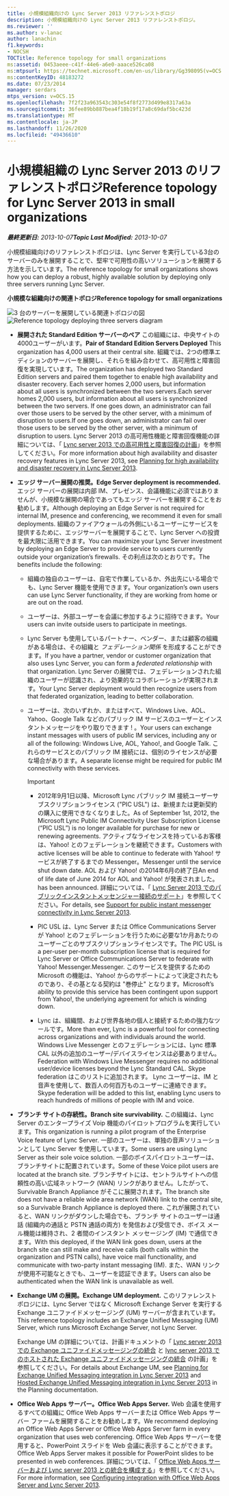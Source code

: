 ```yaml
---
title: 小規模組織向けの Lync Server 2013 リファレンストポロジ
description: 小規模組織向けの Lync Server 2013 リファレンストポロジ。
ms.reviewer: ''
ms.author: v-lanac
author: lanachin
f1.keywords:
- NOCSH
TOCTitle: Reference topology for small organizations
ms:assetid: 0453aeee-c41f-44e6-a6e0-aaace526ca08
ms:mtpsurl: https://technet.microsoft.com/en-us/library/Gg398095(v=OCS.15)
ms:contentKeyID: 48183272
ms.date: 07/23/2014
manager: serdars
mtps_version: v=OCS.15
ms.openlocfilehash: 7f2f23a963543c303e54f8f2773d499e8317a63a
ms.sourcegitcommit: 36fee89bb887bea4f18b19f17a8c69daf5bc423d
ms.translationtype: MT
ms.contentlocale: ja-JP
ms.lasthandoff: 11/26/2020
ms.locfileid: "49436610"
---
```

# <a name="reference-topology-for-lync-server-2013-in-small-organizations"></a><span data-ttu-id="c014e-103">小規模組織の Lync Server 2013 のリファレンストポロジ</span><span class="sxs-lookup"><span data-stu-id="c014e-103">Reference topology for Lync Server 2013 in small organizations</span></span>

<div data-xmlns="http://www.w3.org/1999/xhtml">

<div class="topic" data-xmlns="http://www.w3.org/1999/xhtml" data-msxsl="urn:schemas-microsoft-com:xslt" data-cs="https://msdn.microsoft.com/">

<div data-asp="https://msdn2.microsoft.com/asp">



</div>

<div id="mainSection">

<div id="mainBody"><span data-ttu-id="c014e-104">

<span> </span></span><span class="sxs-lookup"><span data-stu-id="c014e-104">

<span> </span></span></span>

<span data-ttu-id="c014e-105">_**最終更新日:** 2013-10-07_</span><span class="sxs-lookup"><span data-stu-id="c014e-105">_**Topic Last Modified:** 2013-10-07_</span></span>

<span data-ttu-id="c014e-106">小規模組織向けのリファレンストポロジは、Lync Server を実行している3台のサーバーのみを展開することで、堅牢で可用性の高いソリューションを展開する方法を示しています。</span><span class="sxs-lookup"><span data-stu-id="c014e-106">The reference topology for small organizations shows how you can deploy a robust, highly available solution by deploying only three servers running Lync Server.</span></span>

<span data-ttu-id="c014e-107">**小規模な組織向けの関連トポロジ**</span><span class="sxs-lookup"><span data-stu-id="c014e-107">**Reference topology for small organizations**</span></span>

<span data-ttu-id="c014e-108">![3 台のサーバーを展開している関連トポロジの図](images/Gg398095.25196d0d-dd07-451b-83ba-94c0ddf59030(OCS.15).jpg "3 台のサーバーを展開している関連トポロジの図")</span><span class="sxs-lookup"><span data-stu-id="c014e-108">![Reference topology deploying three servers diagram](images/Gg398095.25196d0d-dd07-451b-83ba-94c0ddf59030(OCS.15).jpg "Reference topology deploying three servers diagram")</span></span>

  - <span data-ttu-id="c014e-109">**展開された Standard Edition サーバーのペア**    この組織には、中央サイトの4000ユーザーがいます。</span><span class="sxs-lookup"><span data-stu-id="c014e-109">**Pair of Standard Edition Servers Deployed**    This organization has 4,000 users at their central site.</span></span> <span data-ttu-id="c014e-110">組織では、2つの標準エディションのサーバーを展開し、それらを組み合わせて、高可用性と障害回復を実現しています。</span><span class="sxs-lookup"><span data-stu-id="c014e-110">The organization has deployed two Standard Edition servers and paired them together to enable high availability and disaster recovery.</span></span> <span data-ttu-id="c014e-111">Each server homes 2,000 users, but information about all users is synchronized between the two servers.</span><span class="sxs-lookup"><span data-stu-id="c014e-111">Each server homes 2,000 users, but information about all users is synchronized between the two servers.</span></span> <span data-ttu-id="c014e-112">If one goes down, an administrator can fail over those users to be served by the other server, with a minimum of disruption to users.</span><span class="sxs-lookup"><span data-stu-id="c014e-112">If one goes down, an administrator can fail over those users to be served by the other server, with a minimum of disruption to users.</span></span> <span data-ttu-id="c014e-113">Lync Server 2013 の高可用性機能と障害回復機能の詳細については、「 [Lync server 2013 での高可用性と障害回復の計画](lync-server-2013-planning-for-high-availability-and-disaster-recovery.md)」を参照してください。</span><span class="sxs-lookup"><span data-stu-id="c014e-113">For more information about high availability and disaster recovery features in Lync Server 2013, see [Planning for high availability and disaster recovery in Lync Server 2013](lync-server-2013-planning-for-high-availability-and-disaster-recovery.md).</span></span>

  - <span data-ttu-id="c014e-114">**エッジ サーバー展開の推奨。**</span><span class="sxs-lookup"><span data-stu-id="c014e-114">**Edge Server deployment is recommended.**</span></span>   <span data-ttu-id="c014e-115">エッジ サーバーの展開は内部 IM、プレゼンス、会議機能に必須ではありませんが、小規模な展開の場合であってもエッジ サーバーを展開することをお勧めします。</span><span class="sxs-lookup"><span data-stu-id="c014e-115">Although deploying an Edge Server is not required for internal IM, presence and conferencing, we recommend it even for small deployments.</span></span> <span data-ttu-id="c014e-116">組織のファイアウォールの外側にいるユーザーにサービスを提供するために、エッジサーバーを展開することで、Lync Server への投資を最大限に活用できます。</span><span class="sxs-lookup"><span data-stu-id="c014e-116">You can maximize your Lync Server investment by deploying an Edge Server to provide service to users currently outside your organization’s firewalls.</span></span> <span data-ttu-id="c014e-117">その利点は次のとおりです。</span><span class="sxs-lookup"><span data-stu-id="c014e-117">The benefits include the following:</span></span>
    
      - <span data-ttu-id="c014e-118">組織の独自のユーザーは、自宅で作業しているか、外出先にいる場合でも、Lync Server 機能を使用できます。</span><span class="sxs-lookup"><span data-stu-id="c014e-118">Your organization’s own users can use Lync Server functionality, if they are working from home or are out on the road.</span></span>
    
      - <span data-ttu-id="c014e-119">ユーザーは、外部ユーザーを会議に参加するように招待できます。</span><span class="sxs-lookup"><span data-stu-id="c014e-119">Your users can invite outside users to participate in meetings.</span></span>
    
      - <span data-ttu-id="c014e-120">Lync Server も使用しているパートナー、ベンダー、または顧客の組織がある場合は、その組織と *フェデレーション関係* を形成することができます。</span><span class="sxs-lookup"><span data-stu-id="c014e-120">If you have a partner, vendor or customer organization that also uses Lync Server, you can form a *federated relationship* with that organization.</span></span> <span data-ttu-id="c014e-121">Lync Server の展開では、フェデレーションされた組織のユーザーが認識され、より効果的なコラボレーションが実現されます。</span><span class="sxs-lookup"><span data-stu-id="c014e-121">Your Lync Server deployment would then recognize users from that federated organization, leading to better collaboration.</span></span>
    
      - <span data-ttu-id="c014e-122">ユーザーは、次のいずれか、またはすべて、Windows Live、AOL、Yahoo、Google Talk などのパブリック IM サービスのユーザーとインスタントメッセージをやり取りできます \! 。</span><span class="sxs-lookup"><span data-stu-id="c014e-122">Your users can exchange instant messages with users of public IM services, including any or all of the following: Windows Live, AOL, Yahoo\!, and Google Talk.</span></span> <span data-ttu-id="c014e-123">これらのサービスとのパブリック IM 接続には、個別のライセンスが必要な場合があります。</span><span class="sxs-lookup"><span data-stu-id="c014e-123">A separate license might be required for public IM connectivity with these services.</span></span>
        
        <div>
        

        > [!IMPORTANT]  
        > <UL>
        > <LI>
        > <P><span data-ttu-id="c014e-124">2012年9月1日以降、Microsoft Lync パブリック IM 接続ユーザーサブスクリプションライセンス ("PIC USL") は、新規または更新契約の購入に使用できなくなりました。</span><span class="sxs-lookup"><span data-stu-id="c014e-124">As of September 1st, 2012, the Microsoft Lync Public IM Connectivity User Subscription License (“PIC USL”) is no longer available for purchase for new or renewing agreements.</span></span> <span data-ttu-id="c014e-125">アクティブなライセンスを持っているお客様は、Yahoo! とのフェデレーションを継続できます。</span><span class="sxs-lookup"><span data-stu-id="c014e-125">Customers with active licenses will be able to continue to federate with Yahoo!</span></span> <span data-ttu-id="c014e-126">サービスが終了するまでの Messenger。</span><span class="sxs-lookup"><span data-stu-id="c014e-126">Messenger until the service shut down date.</span></span> <span data-ttu-id="c014e-127">AOL および Yahoo! の2014年6月の終了日</span><span class="sxs-lookup"><span data-stu-id="c014e-127">An end of life date of June 2014 for AOL and Yahoo!</span></span> <span data-ttu-id="c014e-128">が発表されました。</span><span class="sxs-lookup"><span data-stu-id="c014e-128">has been announced.</span></span> <span data-ttu-id="c014e-129">詳細については、「 <A href="lync-server-2013-support-for-public-instant-messenger-connectivity.md">Lync Server 2013 でのパブリックインスタントメッセンジャー接続のサポート</A>」を参照してください。</span><span class="sxs-lookup"><span data-stu-id="c014e-129">For details, see <A href="lync-server-2013-support-for-public-instant-messenger-connectivity.md">Support for public instant messenger connectivity in Lync Server 2013</A>.</span></span></P>
        > <LI>
        > <P><span data-ttu-id="c014e-130">PIC USL は、Lync Server または Office Communications Server が Yahoo! とのフェデレーションを行うために必要な1か月あたりのユーザーごとのサブスクリプションライセンスです。</span><span class="sxs-lookup"><span data-stu-id="c014e-130">The PIC USL is a per-user per-month subscription license that is required for Lync Server or Office Communications Server to federate with Yahoo!</span></span> <span data-ttu-id="c014e-131">Messenger.</span><span class="sxs-lookup"><span data-stu-id="c014e-131">Messenger.</span></span> <span data-ttu-id="c014e-132">このサービスを提供するための Microsoft の機能は、Yahoo! からのサポートによって決定されたものであり、その基となる契約は "巻停止" となります。</span><span class="sxs-lookup"><span data-stu-id="c014e-132">Microsoft’s ability to provide this service has been contingent upon support from Yahoo!, the underlying agreement for which is winding down.</span></span></P>
        > <LI>
        > <P><span data-ttu-id="c014e-133">Lync は、組織間、および世界各地の個人と接続するための強力なツールです。</span><span class="sxs-lookup"><span data-stu-id="c014e-133">More than ever, Lync is a powerful tool for connecting across organizations and with individuals around the world.</span></span> <span data-ttu-id="c014e-134">Windows Live Messenger とのフェデレーションには、Lync 標準 CAL 以外の追加のユーザー/デバイスライセンスは必要ありません。</span><span class="sxs-lookup"><span data-stu-id="c014e-134">Federation with Windows Live Messenger requires no additional user/device licenses beyond the Lync Standard CAL.</span></span> <span data-ttu-id="c014e-135">Skype federation はこのリストに追加されます。 Lync ユーザーは、IM と音声を使用して、数百人の何百万ものユーザーに連絡できます。</span><span class="sxs-lookup"><span data-stu-id="c014e-135">Skype federation will be added to this list, enabling Lync users to reach hundreds of millions of people with IM and voice.</span></span></P></LI></UL>

        
        </div>

  - <span data-ttu-id="c014e-136">**ブランチ サイトの存続性。**</span><span class="sxs-lookup"><span data-stu-id="c014e-136">**Branch site survivability.**</span></span>   <span data-ttu-id="c014e-137">この組織は、Lync Server のエンタープライズ Voip 機能のパイロットプログラムを実行しています。</span><span class="sxs-lookup"><span data-stu-id="c014e-137">This organization is running a pilot program of the Enterprise Voice feature of Lync Server.</span></span> <span data-ttu-id="c014e-138">一部のユーザーは、単独の音声ソリューションとして Lync Server を使用しています。</span><span class="sxs-lookup"><span data-stu-id="c014e-138">Some users are using Lync Server as their sole voice solution.</span></span> <span data-ttu-id="c014e-139">一部のボイスパイロットユーザーは、ブランチサイトに配置されています。</span><span class="sxs-lookup"><span data-stu-id="c014e-139">Some of these Voice pilot users are located at the branch site.</span></span> <span data-ttu-id="c014e-140">ブランチサイトには、セントラルサイトへの信頼性の高い広域ネットワーク (WAN) リンクがありません。したがって、Survivable Branch Appliance がそこに展開されます。</span><span class="sxs-lookup"><span data-stu-id="c014e-140">The branch site does not have a reliable wide area network (WAN) link to the central site, so a Survivable Branch Appliance is deployed there.</span></span> <span data-ttu-id="c014e-141">これが展開されていると、WAN リンクがダウンした場合でも、ブランチ サイトのユーザーは通話 (組織内の通話と PSTN 通話の両方) を発信および受信でき、ボイス メール機能は維持され、2 者間のインスタント メッセージング (IM) で通信できます。</span><span class="sxs-lookup"><span data-stu-id="c014e-141">With this deployed, if the WAN link goes down, users at the branch site can still make and receive calls (both calls within the organization and PSTN calls), have voice mail functionality, and communicate with two-party instant messaging (IM).</span></span> <span data-ttu-id="c014e-142">また、WAN リンクが使用不可能なときでも、ユーザーを認証できます。</span><span class="sxs-lookup"><span data-stu-id="c014e-142">Users can also be authenticated when the WAN link is unavailable as well.</span></span>

  - <span data-ttu-id="c014e-143">**Exchange UM の展開。**</span><span class="sxs-lookup"><span data-stu-id="c014e-143">**Exchange UM deployment.**</span></span> <span data-ttu-id="c014e-144">このリファレンストポロジには、Lync Server ではなく Microsoft Exchange Server を実行する Exchange ユニファイドメッセージング (UM) サーバーが含まれています。</span><span class="sxs-lookup"><span data-stu-id="c014e-144">This reference topology includes an Exchange Unified Messaging (UM) Server, which runs Microsoft Exchange Server, not Lync Server.</span></span>
    
    <span data-ttu-id="c014e-145">Exchange UM の詳細については、計画ドキュメントの「 [Lync server 2013 での Exchange ユニファイドメッセージングの統合](lync-server-2013-planning-for-exchange-unified-messaging-integration.md) と [lync server 2013 でのホストされた Exchange ユニファイドメッセージングの統合](lync-server-2013-hosted-exchange-unified-messaging-integration.md) の計画」を参照してください。</span><span class="sxs-lookup"><span data-stu-id="c014e-145">For details about Exchange UM, see [Planning for Exchange Unified Messaging integration in Lync Server 2013](lync-server-2013-planning-for-exchange-unified-messaging-integration.md) and [Hosted Exchange Unified Messaging integration in Lync Server 2013](lync-server-2013-hosted-exchange-unified-messaging-integration.md) in the Planning documentation.</span></span>

  - <span data-ttu-id="c014e-146">**Office Web Apps サーバー。**</span><span class="sxs-lookup"><span data-stu-id="c014e-146">**Office Web Apps Server.**</span></span> <span data-ttu-id="c014e-147">Web 会議を使用するすべての組織に Office Web Apps サーバーまたは Office Web Apps サーバー ファームを展開することをお勧めします。</span><span class="sxs-lookup"><span data-stu-id="c014e-147">We recommend deploying an Office Web Apps Server or Office Web Apps Server farm in every organization that uses web conferencing.</span></span> <span data-ttu-id="c014e-148">Office Web Apps サーバーを使用すると、PowerPoint スライドを Web 会議に表示することができます。</span><span class="sxs-lookup"><span data-stu-id="c014e-148">Office Web Apps Server makes it possible for PowerPoint slides to be presented in web conferences.</span></span> <span data-ttu-id="c014e-149">詳細については、「 [Office Web Apps サーバーおよび Lync server 2013 との統合を構成する](lync-server-2013-enabling-office-web-apps-server-and-lync-server-2013.md)」を参照してください。</span><span class="sxs-lookup"><span data-stu-id="c014e-149">For more information, see [Configuring integration with Office Web Apps Server and Lync Server 2013](lync-server-2013-enabling-office-web-apps-server-and-lync-server-2013.md).</span></span>

<span data-ttu-id="c014e-150"></div>

<span> </span>

</div>

</div>

</span><span class="sxs-lookup"><span data-stu-id="c014e-150"></div>

<span> </span>

</div>

</div>

</span></span></div>

